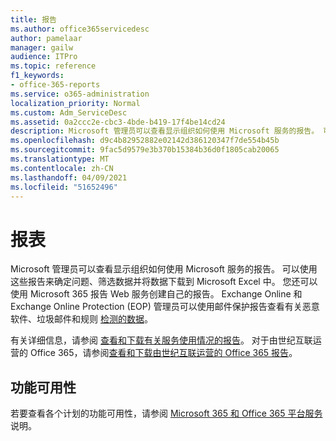 ```yaml
---
title: 报告
ms.author: office365servicedesc
author: pamelaar
manager: gailw
audience: ITPro
ms.topic: reference
f1_keywords:
- office-365-reports
ms.service: o365-administration
localization_priority: Normal
ms.custom: Adm_ServiceDesc
ms.assetid: 0a2ccc2e-cbc3-4bde-b419-17f4be14cd24
description: Microsoft 管理员可以查看显示组织如何使用 Microsoft 服务的报告。 可以使用这些报告来确定问题、筛选数据并将数据下载到 Microsoft Excel 中。 您还可以使用 Microsoft 365 报告 Web 服务创建自己的报告。 Exchange Online 和 Exchange Online Protection (EOP) 管理员可以使用邮件保护报告查看有关恶意软件、垃圾邮件和规则检测的数据。
ms.openlocfilehash: d9c4b82952882e02142d386120347f7de554b45b
ms.sourcegitcommit: 9fac5d9579e3b370b15384b36d0f1805cab20065
ms.translationtype: MT
ms.contentlocale: zh-CN
ms.lasthandoff: 04/09/2021
ms.locfileid: "51652496"
---
```

# <a name="reports"></a>报表

Microsoft 管理员可以查看显示组织如何使用 Microsoft 服务的报告。 可以使用这些报告来确定问题、筛选数据并将数据下载到 Microsoft Excel 中。 您还可以使用 Microsoft 365 报告 Web 服务创建自己的报告。 Exchange Online 和 Exchange Online Protection (EOP) 管理员可以使用邮件保护报告查看有关恶意软件、垃圾邮件和规则 [检测的数据](/exchange/monitoring/use-mail-protection-reports)。
  
有关详细信息，请参阅 [查看和下载有关服务使用情况的报告](/microsoft-365/admin/activity-reports/activity-reports)。 对于由世纪互联运营的 Office 365，请参阅[查看和下载由世纪互联运营的 Office 365 报告](/microsoft-365/admin/activity-reports/activity-reports)。
  
## <a name="feature-availability"></a>功能可用性

若要查看各个计划的功能可用性，请参阅 [Microsoft 365 和 Office 365 平台服务](office-365-platform-service-description.md)说明。
